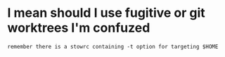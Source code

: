 # I mean should I use fugitive or git worktrees I'm confuzed
    remember there is a stowrc containing -t option for targeting $HOME 
